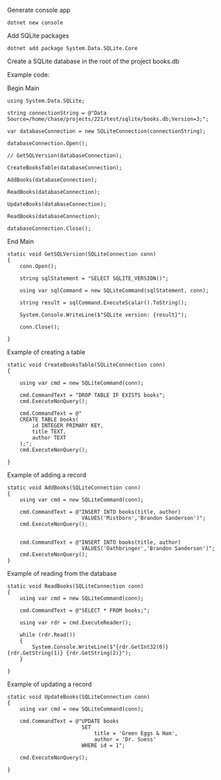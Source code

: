 Generate console app

    dotnet new console

Add SQLite packages

    dotnet add package System.Data.SQLite.Core

Create a SQLite database in the root of the project books.db

Example code:

Begin Main

    using System.Data.SQLite;

    string connectionString = @"Data Source=/home/chase/projects/221/test/sqlite/books.db;Version=3;";

    var databaseConnection = new SQLiteConnection(connectionString);

    databaseConnection.Open();

    // GetSQLVersion(databaseConnection);

    CreateBooksTable(databaseConnection);

    AddBooks(databaseConnection);

    ReadBooks(databaseConnection);

    UpdateBooks(databaseConnection);

    ReadBooks(databaseConnection);

    databaseConnection.Close();

End Main

    static void GetSQLVersion(SQLiteConnection conn)
    {
        conn.Open();

        string sqlStatement = "SELECT SQLITE_VERSION()";

        using var sqlCommand = new SQLiteCommand(sqlStatement, conn);

        string result = sqlCommand.ExecuteScalar().ToString();

        System.Console.WriteLine($"SQLite version: {result}");

        conn.Close();

    }

Example of creating a table

    static void CreateBooksTable(SQLiteConnection conn)
    {

        using var cmd = new SQLiteCommand(conn);

        cmd.CommandText = "DROP TABLE IF EXISTS books";
        cmd.ExecuteNonQuery();

        cmd.CommandText = @"
        CREATE TABLE books(
            id INTEGER PRIMARY KEY,
            title TEXT,
            author TEXT
        );";
        cmd.ExecuteNonQuery();

    }

Example of adding a record

    static void AddBooks(SQLiteConnection conn)
    {
        using var cmd = new SQLiteCommand(conn);

        cmd.CommandText = @"INSERT INTO books(title, author)
                            VALUES('Mistborn','Brandon Sanderson')";
        cmd.ExecuteNonQuery();


        cmd.CommandText = @"INSERT INTO books(title, author)
                            VALUES('Oathbringer','Brandon Sanderson')";
        cmd.ExecuteNonQuery();
    }

Example of reading from the database

    static void ReadBooks(SQLiteConnection conn)
    {
        using var cmd = new SQLiteCommand(conn);

        cmd.CommandText = @"SELECT * FROM books;";

        using var rdr = cmd.ExecuteReader();

        while (rdr.Read())
        {
            System.Console.WriteLine($"{rdr.GetInt32(0)} {rdr.GetString(1)} {rdr.GetString(2)}");
        }

    }

Example of updating a record

    static void UpdateBooks(SQLiteConnection conn)
    {
        using var cmd = new SQLiteCommand(conn);

        cmd.CommandText = @"UPDATE books
                            SET
                                title = 'Green Eggs & Ham',
                                author = 'Dr. Suess'
                            WHERE id = 1";

        cmd.ExecuteNonQuery();

    }
